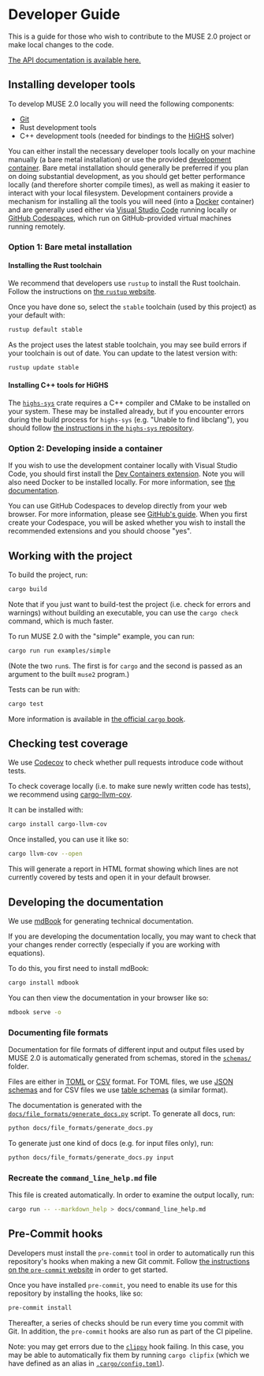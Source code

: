 # Developer Guide

This is a guide for those who wish to contribute to the MUSE 2.0 project or make local changes to
the code.

[The API documentation is available here.](./api/muse2)

## Installing developer tools

To develop MUSE 2.0 locally you will need the following components:

- [Git]
- Rust development tools
- C++ development tools (needed for bindings to the [HiGHS] solver)

You can either install the necessary developer tools locally on your machine manually (a bare metal
installation) or use the provided [development container]. Bare metal installation should generally
be preferred if you plan on doing substantial development, as you should get better performance
locally (and therefore shorter compile times), as well as making it easier to interact with your
local filesystem. Development containers provide a mechanism for installing all the tools you will
need (into a [Docker] container) and are generally used either via [Visual Studio Code] running
locally or [GitHub Codespaces], which run on GitHub-provided virtual machines running remotely.

[Git]: https://git-scm.com/
[HiGHS]: https://highs.dev/
[development container]: https://devcontainers.github.io/
[Docker]: https://www.docker.com/
[Visual Studio Code]: https://code.visualstudio.com/
[GitHub Codespaces]: https://github.com/features/codespaces

### Option 1: Bare metal installation

#### Installing the Rust toolchain

We recommend that developers use `rustup` to install the Rust toolchain. Follow the instructions on
[the `rustup` website](https://rustup.rs/).

Once you have done so, select the `stable` toolchain (used by this project) as your default with:

```sh
rustup default stable
```

As the project uses the latest stable toolchain, you may see build errors if your toolchain is out
of date. You can update to the latest version with:

```sh
rustup update stable
```

#### Installing C++ tools for HiGHS

The [`highs-sys`] crate requires a C++ compiler and CMake to be installed on your system.
These may be installed already, but if you encounter errors during the build process for `highs-sys`
(e.g. "Unable to find libclang"), you should follow [the instructions in the `highs-sys`
repository][highs-sys-repo].

[`highs-sys`]: https://crates.io/crates/highs-sys
[highs-sys-repo]: https://github.com/rust-or/highs-sys#building-highs

### Option 2: Developing inside a container

If you wish to use the development container locally with Visual Studio Code, you should first
install the [Dev Containers extension]. Note you will also need Docker to be installed locally. For
more information, see [the documentation].

You can use GitHub Codespaces to develop directly from your web browser. For more information,
please see [GitHub's guide]. When you first create your Codespace, you will be asked whether you
wish to install the recommended extensions and you should choose "yes".

[Dev Containers extension]: https://marketplace.visualstudio.com/items?itemName=ms-vscode-remote.remote-containers
[the documentation]: https://code.visualstudio.com/docs/devcontainers/containers
[GitHub's guide]: https://docs.github.com/en/codespaces/developing-in-a-codespace/developing-in-a-codespace

## Working with the project

To build the project, run:

```sh
cargo build
```

Note that if you just want to build-test the project (i.e. check for errors and warnings) without
building an executable, you can use the `cargo check` command, which is much faster.

To run MUSE 2.0 with the "simple" example, you can run:

```sh
cargo run run examples/simple
```

(Note the two `run`s. The first is for `cargo` and the second is passed as an argument to the built
`muse2` program.)

Tests can be run with:

```sh
cargo test
```

More information is available in [the official `cargo` book](https://doc.rust-lang.org/cargo/).

## Checking test coverage

We use [Codecov](https://about.codecov.io/) to check whether pull requests introduce code without
tests.

To check coverage locally (i.e. to make sure newly written code has tests), we recommend using
[cargo-llvm-cov](https://github.com/taiki-e/cargo-llvm-cov).

It can be installed with:

```sh
cargo install cargo-llvm-cov
```

Once installed, you can use it like so:

```sh
cargo llvm-cov --open
```

This will generate a report in HTML format showing which lines are not currently covered by tests
and open it in your default browser.

## Developing the documentation

We use [mdBook](https://rust-lang.github.io/mdBook/) for generating technical documentation.

If you are developing the documentation locally, you may want to check that your changes render
correctly (especially if you are working with equations).

To do this, you first need to install mdBook:

```sh
cargo install mdbook
```

You can then view the documentation in your browser like so:

```sh
mdbook serve -o
```

### Documenting file formats

Documentation for file formats of different input and output files used by MUSE 2.0 is automatically
generated from schemas, stored in the
[`schemas/`](https://github.com/EnergySystemsModellingLab/MUSE_2.0/tree/main/schemas) folder.

Files are either in [TOML](https://toml.io/en/) or
[CSV](https://en.wikipedia.org/wiki/Comma-separated_values) format. For TOML files, we use [JSON
schemas](https://json-schema.org/) and for CSV files we use [table
schemas](https://specs.frictionlessdata.io//table-schema/) (a similar format).

The documentation is generated with the
[`docs/file_formats/generate_docs.py`](https://github.com/EnergySystemsModellingLab/MUSE_2.0/tree/main/docs/file_formats/generate_docs.py)
script. To generate all docs, run:

```sh
python docs/file_formats/generate_docs.py
```

To generate just one kind of docs (e.g. for input files only), run:

```sh
python docs/file_formats/generate_docs.py input
```

### Recreate the `command_line_help.md` file

This file is created automatically. In order to examine the output locally, run:

```sh
cargo run -- --markdown_help > docs/command_line_help.md
```

## Pre-Commit hooks

Developers must install the `pre-commit` tool in order to automatically run this
repository's hooks when making a new Git commit. Follow [the instructions on the `pre-commit`
website](https://pre-commit.com/#install) in order to get started.

Once you have installed `pre-commit`, you need to enable its use for this repository by installing
the hooks, like so:

```sh
pre-commit install
```

Thereafter, a series of checks should be run every time you commit with Git. In addition, the
`pre-commit` hooks are also run as part of the CI pipeline.

Note: you may get errors due to the [`clippy`] hook failing. In this case, you may be able to
automatically fix them by running `cargo clipfix` (which we have defined as an alias in
[`.cargo/config.toml`]).

[`clippy`]: https://doc.rust-lang.org/clippy
[`.cargo/config.toml`]: https://github.com/EnergySystemsModellingLab/MUSE_2.0/blob/main/.cargo/config.toml
